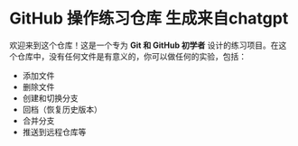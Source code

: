 # GitHub 操作练习仓库 生成来自chatgpt

欢迎来到这个仓库！这是一个专为 **Git 和 GitHub 初学者** 设计的练习项目。在这个仓库中，没有任何文件是有意义的，你可以做任何的实验，包括：

- 添加文件
- 删除文件
- 创建和切换分支
- 回档（恢复历史版本）
- 合并分支
- 推送到远程仓库等
